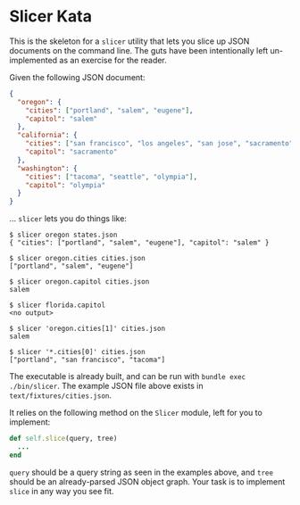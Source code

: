 # Slicer Kata

This is the skeleton for a `slicer` utility that lets you slice up JSON
documents on the command line. The guts have been intentionally left
un-implemented as an exercise for the reader.

Given the following JSON document:

```json
{
  "oregon": {
    "cities": ["portland", "salem", "eugene"],
    "capitol": "salem"
  },
  "california": {
    "cities": ["san francisco", "los angeles", "san jose", "sacramento"],
    "capitol": "sacramento"
  },
  "washington": {
    "cities": ["tacoma", "seattle", "olympia"],
    "capitol": "olympia"
  }
}
```

... `slicer` lets you do things like:

```
$ slicer oregon states.json
{ "cities": ["portland", "salem", "eugene"], "capitol": "salem" }

$ slicer oregon.cities cities.json
["portland", "salem", "eugene"]

$ slicer oregon.capitol cities.json
salem

$ slicer florida.capitol
<no output>

$ slicer 'oregon.cities[1]' cities.json
salem

$ slicer '*.cities[0]' cities.json
["portland", "san francisco", "tacoma"]
```

The executable is already built, and can be run with `bundle exec ./bin/slicer`.
The example JSON file above exists in `text/fixtures/cities.json`.

It relies on the following method on the `Slicer` module, left for you to
implement:

```ruby
def self.slice(query, tree)
  ...
end
```

`query` should be a query string as seen in the examples above, and `tree`
should be an already-parsed JSON object graph. Your task is to implement `slice`
in any way you see fit.
